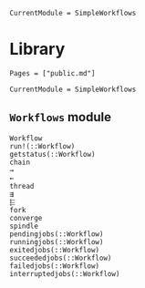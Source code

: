```@meta
CurrentModule = SimpleWorkflows
```

# Library

```@contents
Pages = ["public.md"]
```

```@meta
CurrentModule = SimpleWorkflows
```

## `Workflows` module

```@docs
Workflow
run!(::Workflow)
getstatus(::Workflow)
chain
→
←
thread
⇶
⬱
fork
converge
spindle
pendingjobs(::Workflow)
runningjobs(::Workflow)
exitedjobs(::Workflow)
succeededjobs(::Workflow)
failedjobs(::Workflow)
interruptedjobs(::Workflow)
```
